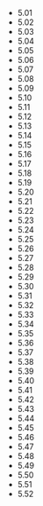- 5.01
- 5.02
- 5.03
- 5.04
- 5.05
- 5.06
- 5.07
- 5.08
- 5.09
- 5.10
- 5.11
- 5.12
- 5.13
- 5.14
- 5.15
- 5.16
- 5.17
- 5.18
- 5.19
- 5.20
- 5.21
- 5.22
- 5.23
- 5.24
- 5.25
- 5.26
- 5.27
- 5.28
- 5.29
- 5.30
- 5.31
- 5.32
- 5.33
- 5.34
- 5.35
- 5.36
- 5.37
- 5.38
- 5.39
- 5.40
- 5.41
- 5.42
- 5.43
- 5.44
- 5.45
- 5.46
- 5.47
- 5.48
- 5.49
- 5.50
- 5.51
- 5.52
